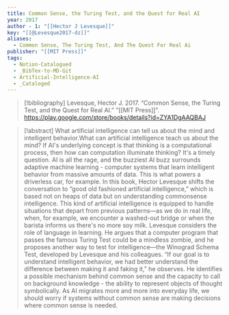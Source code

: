 ```yaml
---
title: Common Sense, the Turing Test, and the Quest for Real AI
year: 2017
author - 1: "[[Hector J Levesque]]"
key: "[[@Levesque2017-dz]]"
aliases:
  - Common Sense, The Turing Test, And The Quest For Real Ai
publisher: "[[MIT Press]]"
tags:
  - Notion-Catalogued
  - _BibTex-to-MD-Git
  - Artificial-Intelligence-AI
  - _Cataloged
---
```


> [!bibliography]
> Levesque, Hector J. 2017. “Common Sense, the Turing Test, and the Quest for Real AI.” "[[MIT Press]]". https://play.google.com/store/books/details?id=ZYA1DgAAQBAJ

> [!abstract]
> What artificial intelligence can tell us about the mind and intelligent behavior.What can artificial intelligence teach us about the mind? If AI's underlying concept is that thinking is a computational process, then how can computation illuminate thinking? It's a timely question. AI is all the rage, and the buzziest AI buzz surrounds adaptive machine learning -  computer systems that learn intelligent behavior from massive amounts of data. This is what powers a driverless car, for example. In this book, Hector Levesque shifts the conversation to “good old fashioned artificial intelligence,” which is based not on heaps of data but on understanding commonsense intelligence. This kind of artificial intelligence is equipped to handle situations that depart from previous patterns—as we do in real life, when, for example, we encounter a washed-out bridge or when the barista informs us there's no more soy milk. Levesque considers the role of language in learning. He argues that a computer program that passes the famous Turing Test could be a mindless zombie, and he proposes another way to test for intelligence—the Winograd Schema Test, developed by Levesque and his colleagues. “If our goal is to understand intelligent behavior, we had better understand the difference between making it and faking it,” he observes. He identifies a possible mechanism behind common sense and the capacity to call on background knowledge -  the ability to represent objects of thought symbolically. As AI migrates more and more into everyday life, we should worry if systems without common sense are making decisions where common sense is needed.